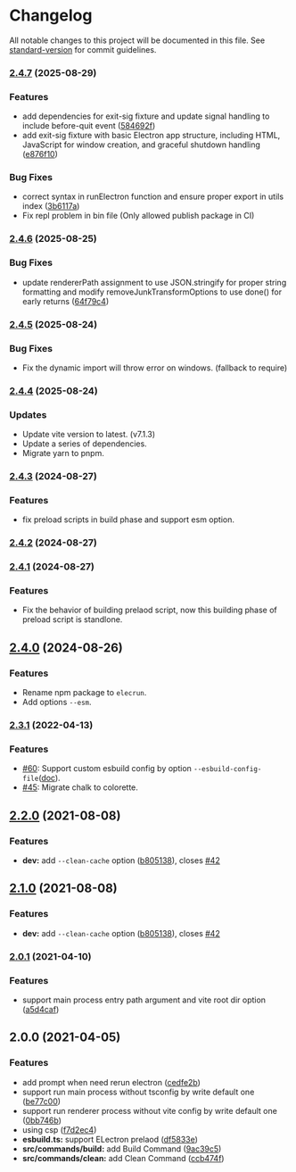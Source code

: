 # Changelog

All notable changes to this project will be documented in this file. See [standard-version](https://github.com/conventional-changelog/standard-version) for commit guidelines.

### [2.4.7](https://github.com/jctaoo/elecrun/compare/v2.4.6...v2.4.7) (2025-08-29)


### Features

* add dependencies for exit-sig fixture and update signal handling to include before-quit event ([584692f](https://github.com/jctaoo/elecrun/commit/584692f773da33f61c9759a056f19325645e87be))
* add exit-sig fixture with basic Electron app structure, including HTML, JavaScript for window creation, and graceful shutdown handling ([e876f10](https://github.com/jctaoo/elecrun/commit/e876f1002f7c701d66978ce02d13516f63cdadda))


### Bug Fixes

* correct syntax in runElectron function and ensure proper export in utils index ([3b6117a](https://github.com/jctaoo/elecrun/commit/3b6117ad6c036e1882d3524962b4b755cf1a5292))
* Fix repl problem in bin file (Only allowed publish package in CI)

### [2.4.6](https://github.com/jctaoo/elecrun/compare/v2.4.5...v2.4.6) (2025-08-25)


### Bug Fixes

* update rendererPath assignment to use JSON.stringify for proper string formatting and modify removeJunkTransformOptions to use done() for early returns ([64f79c4](https://github.com/jctaoo/elecrun/commit/64f79c4e104b4316543aa96ed1ab97bcd64cf6fd))

### [2.4.5](https://github.com/jctaoo/elecrun/compare/v2.4.4...v2.4.5) (2025-08-24)

### Bug Fixes

- Fix the dynamic import will throw error on windows. (fallback to require)

### [2.4.4](https://github.com/jctaoo/elecrun/compare/v2.4.2...v2.4.4) (2025-08-24)

### Updates

- Update vite version to latest. (v7.1.3)
- Update a series of dependencies.
- Migrate yarn to pnpm.

### [2.4.3](https://github.com/jctaoo/elecrun/compare/v2.4.2...v2.4.3) (2024-08-27)

### Features

- fix preload scripts in build phase and support esm option.

### [2.4.2](https://github.com/jctaoo/elecrun/compare/v2.4.1...v2.4.2) (2024-08-27)

### [2.4.1](https://github.com/jctaoo/elecrun/compare/v2.4.0...v2.4.1) (2024-08-27)

### Features

- Fix the behavior of building prelaod script, now this building phase of preload script is standlone.

## [2.4.0](https://github.com/jctaoo/elecrun/compare/v2.3.1...v2.4.0) (2024-08-26)

### Features

- Rename npm package to `elecrun`.
- Add options `--esm`.

### [2.3.1](https://github.com/jctaoo/elecrun/compare/v2.3.0...v2.3.1) (2022-04-13)

### Features

- [#60](https://github.com/jctaoo/elecrun/pull/60): Support custom esbuild config by option `--esbuild-config-file`([doc](https://github.com/jctaoo/elecrun#option---esbuild-config-file)).
- [#45](https://github.com/jctaoo/elecrun/pull/45): Migrate chalk to colorette.

## [2.2.0](https://github.com/jctaoo/elecrun/compare/v2.0.1...v2.2.0) (2021-08-08)


### Features

* **dev:** add `--clean-cache` option ([b805138](https://github.com/jctaoo/elecrun/commit/b805138172f5916fc2a318154bdc880039cac2bf)), closes [#42](https://github.com/jctaoo/elecrun/issues/42)

## [2.1.0](https://github.com/jctaoo/elecrun/compare/v2.0.1...v2.1.0) (2021-08-08)


### Features

* **dev:** add `--clean-cache` option ([b805138](https://github.com/jctaoo/elecrun/commit/b805138172f5916fc2a318154bdc880039cac2bf)), closes [#42](https://github.com/jctaoo/elecrun/issues/42)

### [2.0.1](https://github.com/jctaoo/elecrun/compare/v2.0.0...v2.0.1) (2021-04-10)


### Features

* support main process entry path argument and vite root dir option ([a5d4caf](https://github.com/jctaoo/elecrun/commit/a5d4caf5e4d0273f984b763f13fee255b5109691))

## 2.0.0 (2021-04-05)


### Features

* add prompt when need rerun electron ([cedfe2b](https://github.com/jctaoo/elecrun/commit/cedfe2bbcf96c8943d6c20e575eb8bd16cae7844))
* support run main process without tsconfig by write default one ([be77c00](https://github.com/jctaoo/elecrun/commit/be77c00aa64121cf3f9629d344e19a655bcbebba))
* support run renderer process without vite config by write default one ([0bb746b](https://github.com/jctaoo/elecrun/commit/0bb746b1ed68bfc41b3407b0ecbbb690dceab63d))
* using csp ([f7d2ec4](https://github.com/jctaoo/elecrun/commit/f7d2ec4c75a86de4518876c7afb457b25071278e))
* **esbuild.ts:** support ELectron prelaod ([df5833e](https://github.com/jctaoo/elecrun/commit/df5833e54dc82981cacdcd8238f1d089d3f84c27))
* **src/commands/build:** add Build Command ([9ac39c5](https://github.com/jctaoo/elecrun/commit/9ac39c55e6cb8ec4c017c7bfa1414c095997ee90))
* **src/commands/clean:** add Clean Command ([ccb474f](https://github.com/jctaoo/elecrun/commit/ccb474f7406b0ef9569cc4513092798a10fca10b))
